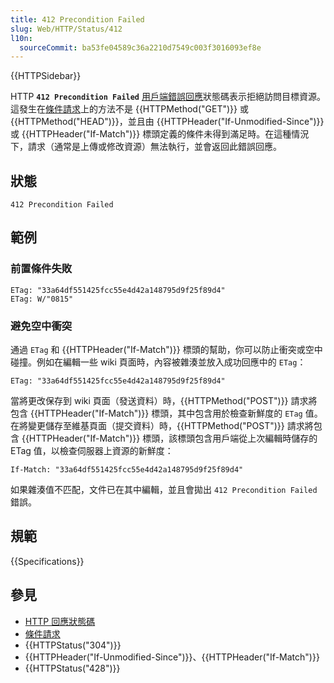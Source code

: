```yaml
---
title: 412 Precondition Failed
slug: Web/HTTP/Status/412
l10n:
  sourceCommit: ba53fe04589c36a2210d7549c003f3016093ef8e
---
```


{{HTTPSidebar}}

HTTP **`412 Precondition Failed`** [用戶端錯誤回應](/zh-TW/docs/Web/HTTP/Status#用戶端錯誤回應)狀態碼表示拒絕訪問目標資源。這發生在[條件請求](/zh-TW/docs/Web/HTTP/Conditional_requests)上的方法不是 {{HTTPMethod("GET")}} 或 {{HTTPMethod("HEAD")}}，並且由 {{HTTPHeader("If-Unmodified-Since")}} 或 {{HTTPHeader("If-Match")}} 標頭定義的條件未得到滿足時。在這種情況下，請求（通常是上傳或修改資源）無法執行，並會返回此錯誤回應。

## 狀態

```http
412 Precondition Failed
```

## 範例

### 前置條件失敗

```http
ETag: "33a64df551425fcc55e4d42a148795d9f25f89d4"
ETag: W/"0815"
```

### 避免空中衝突

通過 `ETag` 和 {{HTTPHeader("If-Match")}} 標頭的幫助，你可以防止衝突或空中碰撞。例如在編輯一些 wiki 頁面時，內容被雜湊並放入成功回應中的 `ETag`：

```http
ETag: "33a64df551425fcc55e4d42a148795d9f25f89d4"
```

當將更改保存到 wiki 頁面（發送資料）時，{{HTTPMethod("POST")}} 請求將包含 {{HTTPHeader("If-Match")}} 標頭，其中包含用於檢查新鮮度的 `ETag` 值。在將變更儲存至維基頁面（提交資料）時，{{HTTPMethod("POST")}} 請求將包含 {{HTTPHeader("If-Match")}} 標頭，該標頭包含用戶端從上次編輯時儲存的 ETag 值，以檢查伺服器上資源的新鮮度：

```http
If-Match: "33a64df551425fcc55e4d42a148795d9f25f89d4"
```

如果雜湊值不匹配，文件已在其中編輯，並且會拋出 `412 Precondition Failed` 錯誤。

## 規範

{{Specifications}}

## 參見

- [HTTP 回應狀態碼](/zh-TW/docs/Web/HTTP/Status)
- [條件請求](/zh-TW/docs/Web/HTTP/Conditional_requests)
- {{HTTPStatus("304")}}
- {{HTTPHeader("If-Unmodified-Since")}}、{{HTTPHeader("If-Match")}}
- {{HTTPStatus("428")}}
